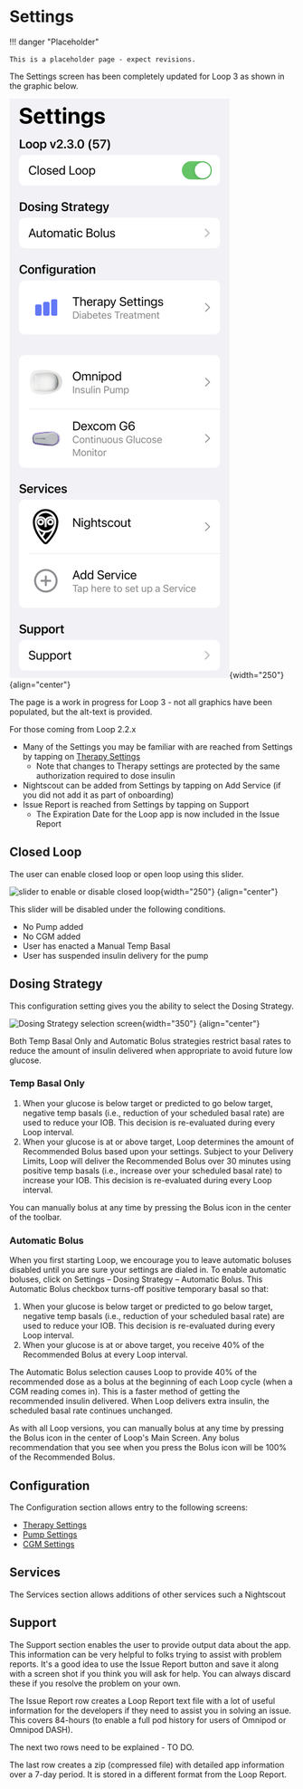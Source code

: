 # Settings

!!! danger "Placeholder"

    This is a placeholder page - expect revisions.

The Settings screen has been completely updated for Loop 3 as shown in the graphic below.

![settings screen for loop 3](img/loop-3-settings.svg){width="250"}
{align="center"}

The page is a work in progress for Loop 3 - not all graphics have been populated, but the alt-text is provided.

For those coming from Loop 2.2.x

* Many of the Settings you may be familiar with are reached from Settings by tapping on [Therapy Settings](loop-3-therapy.md)
    * Note that changes to Therapy settings are protected by the same authorization required to dose insulin
* Nightscout can be added from Settings by tapping on Add Service (if you did not add it as part of onboarding)
* Issue Report is reached from Settings by tapping on Support
    * The Expiration Date for the Loop app is now included in the Issue Report

## Closed Loop

The user can enable closed loop or open loop using this slider.

![slider to enable or disable closed loop](img/loop-3-slider.svg){width="250"}
{align="center"}


This slider will be disabled under the following conditions.

* No Pump added
* No CGM added
* User has enacted a Manual Temp Basal
* User has suspended insulin delivery for the pump

## Dosing Strategy

This configuration setting gives you the ability to select the Dosing Strategy. 

![Dosing Strategy selection screen](img/dosing-strategy.svg){width="350"}
{align="center"}

Both Temp Basal Only and Automatic Bolus strategies restrict basal rates to reduce the amount of insulin delivered when appropriate to avoid future low glucose.

### Temp Basal Only

1. When your glucose is below target or predicted to go below target, negative temp basals (i.e., reduction of your scheduled basal rate) are used to reduce your IOB. This decision is re-evaluated during every Loop interval.
1. When your glucose is at or above target, Loop determines the amount of Recommended Bolus based upon your settings.  Subject to your Delivery Limits, Loop will deliver the Recommended Bolus over 30 minutes using positive temp basals (i.e., increase over your scheduled basal rate) to increase your IOB. This decision is re-evaluated during every Loop interval.

You can manually bolus at any time by pressing the Bolus icon in the center of the toolbar.

### Automatic Bolus

When you first starting Loop, we encourage you to leave automatic boluses disabled until you are sure your settings are dialed in.  To enable automatic boluses, click on Settings – Dosing Strategy – Automatic Bolus.  This Automatic Bolus checkbox turns-off positive temporary basal so that:

1. When your glucose is below target or predicted to go below target, negative temp basals (i.e., reduction of your scheduled basal rate) are used to reduce your IOB. This decision is re-evaluated during every Loop interval.
1. When your glucose is at or above target, you receive 40% of the Recommended Bolus at every Loop interval.

The Automatic Bolus selection causes Loop to provide 40% of the recommended dose as a bolus at the beginning of each Loop cycle (when a CGM reading comes in). This is a faster method of getting the recommended insulin delivered. When Loop delivers extra insulin, the scheduled basal rate continues unchanged.

As with all Loop versions, you can manually bolus at any time by pressing the Bolus icon in the center of Loop's Main Screen.  Any bolus recommendation that you see when you press the Bolus icon will be 100% of the Recommended Bolus.


## Configuration

The Configuration section allows entry to the following screens:

* [Therapy Settings](loop-3-therapy.md)
* [Pump Settings](loop-3-pump.md)
* [CGM Settings](loop-3-cgm.md)

## Services

The Services section allows additions of other services such a Nightscout

## Support

The Support section enables the user to provide output data about the app. This information can be very helpful to folks trying to assist with problem reports. It's a good idea to use the Issue Report button and save it along with a screen shot if you think you will ask for help.  You can always discard these if you resolve the problem on your own.

The Issue Report row creates a Loop Report text file with a lot of useful information for the developers if they need to assist you in solving an issue. This covers 84-hours (to enable a full pod history for users of Omnipod or Omnipod DASH).

The next two rows need to be explained - TO DO.

The last row creates a zip (compressed file) with detailed app information over a 7-day period. It is stored in a different format from the Loop Report.
